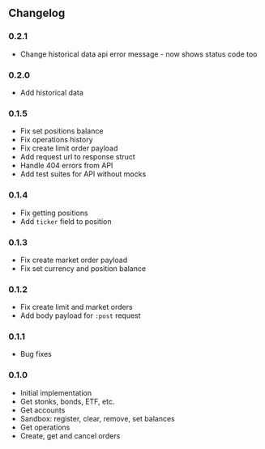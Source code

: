 ## Changelog


### 0.2.1

- Change historical data api error message - now shows status code too

### 0.2.0

- Add historical data

### 0.1.5

- Fix set positions balance
- Fix operations history
- Fix create limit order payload
- Add request url to response struct
- Handle 404 errors from API
- Add test suites for API without mocks

### 0.1.4

- Fix getting positions
- Add `ticker` field to position

### 0.1.3

- Fix create market order payload
- Fix set currency and position balance

### 0.1.2

- Fix create limit and market orders
- Add body payload for `:post` request

### 0.1.1

- Bug fixes

### 0.1.0

- Initial implementation
- Get stonks, bonds, ETF, etc.
- Get accounts
- Sandbox: register, clear, remove, set balances
- Get operations
- Create, get and cancel orders